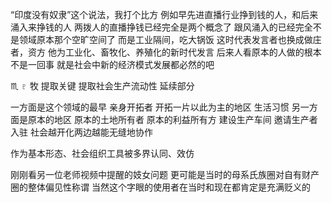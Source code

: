 “印度没有奴隶”这个说法，我打个比方
例如早先进直播行业挣到钱的人，和后来涌入来挣钱的人
两拨人的直播挣钱已经完全是两个概念了
跟风涌入的已经完全不是领域原本那个空旷空间了
而是工业隔间，吃大锅饭
这时代表发言者也换成做庄者，资方
他为工业化、畜牧化、养殖化的新时代发言
后来人看原本的人做的根本不是一回事
就是社会中新的经济模式发展都必然的吧

♏︎ ♇ 牧 提取关键
提取社会生产流动性 延续部分

一方面是这个领域的最早 亲身开拓者
开拓一片以此为主的地区 生活习惯
另一方面是原本的地区 原本的土地所有者
原本的利益所有方
建设生产车间 邀请生产者入驻
社会越开化两边越能无缝地协作

作为基本形态、社会组织工具被多界认同、效仿

刚刚看另一位老师视频中提醒的妓女问题
更可能是当时的母系氏族圈对自有财产圈的整体偏见性称谓
当然这个字眼的使用者在当时和现在都肯定是充满贬义的
